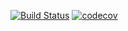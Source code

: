 
[![Build Status](https://travis-ci.org/emilydolson/ecology_of_evolutionary_computation.svg?branch=master)](https://travis-ci.org/emilydolson/ecology_of_evolutionary_computation) [![codecov](https://codecov.io/gh/emilydolson/ecology_of_evolutionary_computation/branch/master/graph/badge.svg)](https://codecov.io/gh/emilydolson/ecology_of_evolutionary_computation)
